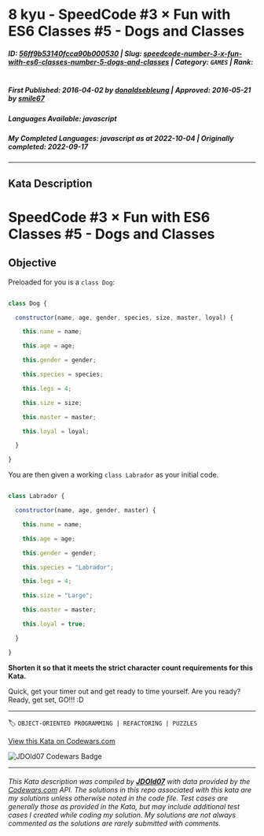 # 8 kyu - SpeedCode #3 × Fun with ES6 Classes #5 - Dogs and Classes

##### **ID**: [56ff9b53140fcca90b000530](https://www.codewars.com/kata/56ff9b53140fcca90b000530) | **Slug**: [speedcode-number-3-x-fun-with-es6-classes-number-5-dogs-and-classes](https://www.codewars.com/kata/56ff9b53140fcca90b000530) | **Category**: `GAMES` | **Rank**: <span style="color:white">8 kyu</span>

##### **First Published**: 2016-04-02 ***by*** [donaldsebleung](https://www.codewars.com/users/donaldsebleung) | **Approved**: 2016-05-21 ***by*** [smile67](https://www.codewars.com/users/smile67)

##### **Languages Available**: javascript

##### **My Completed Languages**: javascript ***as at*** 2022-10-04 | **Originally completed**: 2022-09-17

---

## Kata Description


# SpeedCode #3 × Fun with ES6 Classes #5 - Dogs and Classes



## Objective



Preloaded for you is a ```class Dog```:



```javascript

class Dog {

  constructor(name, age, gender, species, size, master, loyal) {

    this.name = name;

    this.age = age;

    this.gender = gender;

    this.species = species;

    this.legs = 4;

    this.size = size;

    this.master = master;

    this.loyal = loyal;

  }

}

```



You are then given a working ```class Labrador``` as your initial code.



```javascript

class Labrador {

  constructor(name, age, gender, master) {

    this.name = name;

    this.age = age;

    this.gender = gender;

    this.species = "Labrador";

    this.legs = 4;

    this.size = "Large";

    this.master = master;

    this.loyal = true;

  }

}

```



**Shorten it so that it meets the strict character count requirements for this Kata.**



Quick, get your timer out and get ready to time yourself.  Are you ready?  Ready, get set, GO!!! :D

---


🏷 `OBJECT-ORIENTED PROGRAMMING | REFACTORING | PUZZLES`


[View this Kata on Codewars.com](https://www.codewars.com/kata/56ff9b53140fcca90b000530)

![](https://www.codewars.com/users/jdold07/badges/large "JDOld07 Codewars Badge")

---

###### *This Kata description was compiled by [**JDOld07**](https://tpstech.dev) with data provided by the [Codewars.com](https://www.codewars.com) API.  The solutions in this repo associated with this kata are my solutions unless otherwise noted in the code file.  Test cases are generally those as provided in the Kata, but may include additional test cases I created while coding my solution.  My solutions are not always commented as the solutions are rarely submitted with comments.*
